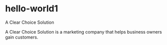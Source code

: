 # hello-world1
A Clear Choice Solution

A Clear Choice Solution is a marketing company that helps business owners gain customers.
